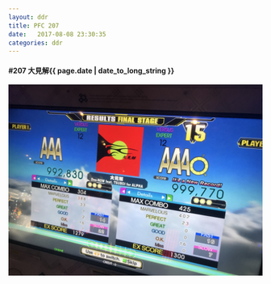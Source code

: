```yaml
---
layout: ddr
title: PFC 207
date:   2017-08-08 23:30:35
categories: ddr
---
```


#### **#207** 大見解<span class="pull-right">{{ page.date | date_to_long_string }}</span>
![](/images/pfc/207_大見解.jpg)
